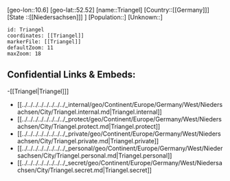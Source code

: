 ﻿---
location: [52.52,10.6]
mapzoom: [7,12] 
mapmarker: city 
type: City
tags:
- geo/City


SpocWebEntityId: 34974
isDeleted: false
confidential: public

---
[geo-lon::10.6]
[geo-lat::52.52]
[name::Triangel]
[Country::[[Germany]]]
[State ::[[Niedersachsen]]] ]
[Population::]
[Unknown::]


```leaflet
id: Triangel
coordinates: [[Triangel]]
markerFile: [[Triangel]]
defaultZoom: 11 
maxZoom: 18
```


## Confidential Links & Embeds: 
-[[Triangel|Triangel]]] 
- [[../../../../../../../../_internal/geo/Continent/Europe/Germany/West/Niedersachsen/City/Triangel.internal.md|Triangel.internal]] 
- [[../../../../../../../../_protect/geo/Continent/Europe/Germany/West/Niedersachsen/City/Triangel.protect.md|Triangel.protect]] 
- [[../../../../../../../../_private/geo/Continent/Europe/Germany/West/Niedersachsen/City/Triangel.private.md|Triangel.private]] 
- [[../../../../../../../../_personal/geo/Continent/Europe/Germany/West/Niedersachsen/City/Triangel.personal.md|Triangel.personal]] 
- [[../../../../../../../../_secret/geo/Continent/Europe/Germany/West/Niedersachsen/City/Triangel.secret.md|Triangel.secret]] 

